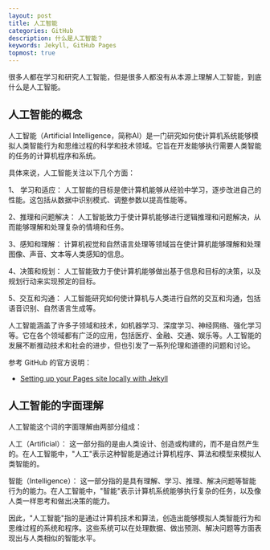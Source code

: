 ```yaml
---
layout: post
title: 人工智能
categories: GitHub
description: 什么是人工智能？
keywords: Jekyll, GitHub Pages
topmost: true
---
```


很多人都在学习和研究人工智能，但是很多人都没有从本源上理解人工智能，到底什么是人工智能。

## 人工智能的概念

人工智能（Artificial Intelligence，简称AI）是一门研究如何使计算机系统能够模拟人类智能行为和思维过程的科学和技术领域。它旨在开发能够执行需要人类智能的任务的计算机程序和系统。

具体来说，人工智能关注以下几个方面：

1、 学习和适应： 人工智能的目标是使计算机能够从经验中学习，逐步改进自己的性能。这包括从数据中识别模式、调整参数以提高性能等。

2、推理和问题解决： 人工智能致力于使计算机能够进行逻辑推理和问题解决，从而能够理解和处理复杂的情境和任务。

3、感知和理解： 计算机视觉和自然语言处理等领域旨在使计算机能够理解和处理图像、声音、文本等人类感知的信息。

4、决策和规划： 人工智能致力于使计算机能够做出基于信息和目标的决策，以及规划行动来实现预定的目标。

5、交互和沟通： 人工智能研究如何使计算机与人类进行自然的交互和沟通，包括语音识别、自然语言生成等。

人工智能涵盖了许多子领域和技术，如机器学习、深度学习、神经网络、强化学习等。它在各个领域都有广泛的应用，包括医疗、金融、交通、娱乐等。人工智能的发展不断推动技术和社会的进步，但也引发了一系列伦理和道德的问题和讨论。

参考 GitHub 的官方说明：

- [Setting up your Pages site locally with Jekyll](https://help.github.com/articles/setting-up-your-pages-site-locally-with-jekyll/)

## 人工智能的字面理解

人工智能这个词的字面理解由两部分组成：

人工（Artificial）： 这一部分指的是由人类设计、创造或构建的，而不是自然产生的。在人工智能中，"人工"表示这种智能是通过计算机程序、算法和模型来模拟人类智能的。

智能（Intelligence）： 这一部分指的是具有理解、学习、推理、解决问题等智能行为的能力。在人工智能中，"智能"表示计算机系统能够执行复杂的任务，以及像人类一样思考和做出决策的能力。

因此，"人工智能"指的是通过计算机技术和算法，创造出能够模拟人类智能行为和思维过程的系统和程序。这些系统可以在处理数据、做出预测、解决问题等方面表现出与人类相似的智能水平。


[1]: https://aiwv.pp.ua/about/
[2]: https://aiwv.pp.ua/links/
